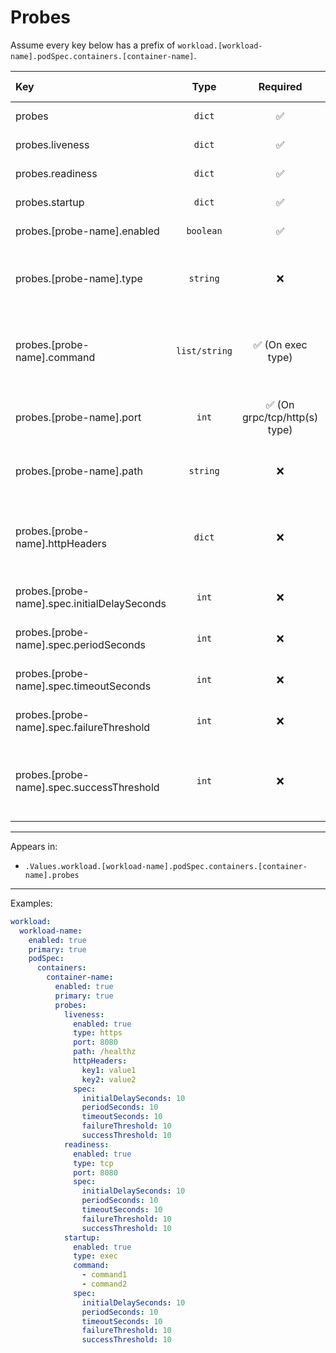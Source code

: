 # Probes

Assume every key below has a prefix of `workload.[workload-name].podSpec.containers.[container-name]`.

| Key                                          |     Type      |           Required            |   Helm Template    |                                     Default                                     | Description                                                                               |
| :------------------------------------------- | :-----------: | :---------------------------: | :----------------: | :-----------------------------------------------------------------------------: | :---------------------------------------------------------------------------------------- |
| probes                                       |    `dict`     |              ✅               |         ❌         |                                      `{}`                                       | Define probes for the container                                                           |
| probes.liveness                              |    `dict`     |              ✅               |         ❌         |                                      `{}`                                       | Define the liveness probe                                                                 |
| probes.readiness                             |    `dict`     |              ✅               |         ❌         |                                      `{}`                                       | Define the readiness probe                                                                |
| probes.startup                               |    `dict`     |              ✅               |         ❌         |                                      `{}`                                       | Define the startup probe                                                                  |
| probes.[probe-name].enabled                  |   `boolean`   |              ✅               |         ❌         |                                     `true`                                      | Enable or disable the probe                                                               |
| probes.[probe-name].type                     |   `string`    |              ❌               |         ✅         |                                     `http`                                      | Define probe type (exec, http, https, tcp, grpc) (Used as a scheme in http(s) types)      |
| probes.[probe-name].command                  | `list/string` |       ✅ (On exec type)       |         ✅         |                                      `""`                                       | Define command(s). If it's single, can be defined as string (Only when exec type is used) |
| probes.[probe-name].port                     |     `int`     | ✅ (On grpc/tcp/http(s) type) |         ✅         |                                      `""`                                       | Define the port, (Only when grpc/tcp/http/https type is used)                             |
| probes.[probe-name].path                     |   `string`    |              ❌               |         ✅         |                                       `/`                                       | Define the path (Only when https/http type is used)                                       |
| probes.[probe-name].httpHeaders              |    `dict`     |              ❌               | ✅ (On value only) |                                      `{}`                                       | Define the httpHeaders in key-value pairs (Only when http/https type is used)             |
| probes.[probe-name].spec.initialDelaySeconds |     `int`     |              ❌               |         ❌         | `{{ .Values.fallbackDefaults.probeTimeouts.[probe-name].initialDelaySeconds }}` | Define the initialDelaySeconds in seconds                                                 |
| probes.[probe-name].spec.periodSeconds       |     `int`     |              ❌               |         ❌         |    `{{ .Values.fallbackDefaults.probeTimeouts.[probe-name].periodSeconds }}`    | Define the periodSeconds in seconds                                                       |
| probes.[probe-name].spec.timeoutSeconds      |     `int`     |              ❌               |         ❌         |   `{{ .Values.fallbackDefaults.probeTimeouts.[probe-name].timeoutSeconds }}`    | Define the timeoutSeconds in seconds                                                      |
| probes.[probe-name].spec.failureThreshold    |     `int`     |              ❌               |         ❌         |  `{{ .Values.fallbackDefaults.probeTimeouts.[probe-name].failureThreshold }}`   | Define the failureThreshold in seconds                                                    |
| probes.[probe-name].spec.successThreshold    |     `int`     |              ❌               |         ❌         |  `{{ .Values.fallbackDefaults.probeTimeouts.[probe-name].successThreshold }}`   | Define the successThreshold in seconds (liveness and startup must always be 1)            |

---

Appears in:

- `.Values.workload.[workload-name].podSpec.containers.[container-name].probes`

---

Examples:

```yaml
workload:
  workload-name:
    enabled: true
    primary: true
    podSpec:
      containers:
        container-name:
          enabled: true
          primary: true
          probes:
            liveness:
              enabled: true
              type: https
              port: 8080
              path: /healthz
              httpHeaders:
                key1: value1
                key2: value2
              spec:
                initialDelaySeconds: 10
                periodSeconds: 10
                timeoutSeconds: 10
                failureThreshold: 10
                successThreshold: 10
            readiness:
              enabled: true
              type: tcp
              port: 8080
              spec:
                initialDelaySeconds: 10
                periodSeconds: 10
                timeoutSeconds: 10
                failureThreshold: 10
                successThreshold: 10
            startup:
              enabled: true
              type: exec
              command:
                - command1
                - command2
              spec:
                initialDelaySeconds: 10
                periodSeconds: 10
                timeoutSeconds: 10
                failureThreshold: 10
                successThreshold: 10
```
